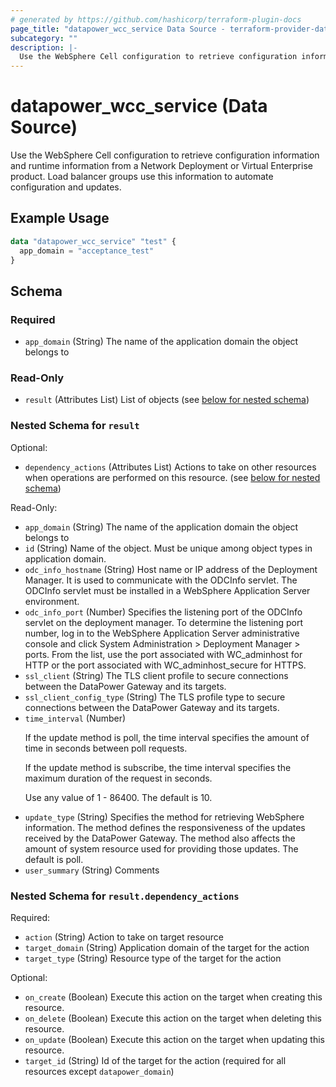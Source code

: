 ```yaml
---
# generated by https://github.com/hashicorp/terraform-plugin-docs
page_title: "datapower_wcc_service Data Source - terraform-provider-datapower"
subcategory: ""
description: |-
  Use the WebSphere Cell configuration to retrieve configuration information and runtime information from a Network Deployment or Virtual Enterprise product. Load balancer groups use this information to automate configuration and updates.
---
```


# datapower_wcc_service (Data Source)

Use the WebSphere Cell configuration to retrieve configuration information and runtime information from a Network Deployment or Virtual Enterprise product. Load balancer groups use this information to automate configuration and updates.

## Example Usage

```terraform
data "datapower_wcc_service" "test" {
  app_domain = "acceptance_test"
}
```

<!-- schema generated by tfplugindocs -->
## Schema

### Required

- `app_domain` (String) The name of the application domain the object belongs to

### Read-Only

- `result` (Attributes List) List of objects (see [below for nested schema](#nestedatt--result))

<a id="nestedatt--result"></a>
### Nested Schema for `result`

Optional:

- `dependency_actions` (Attributes List) Actions to take on other resources when operations are performed on this resource. (see [below for nested schema](#nestedatt--result--dependency_actions))

Read-Only:

- `app_domain` (String) The name of the application domain the object belongs to
- `id` (String) Name of the object. Must be unique among object types in application domain.
- `odc_info_hostname` (String) Host name or IP address of the Deployment Manager. It is used to communicate with the ODCInfo servlet. The ODCInfo servlet must be installed in a WebSphere Application Server environment.
- `odc_info_port` (Number) Specifies the listening port of the ODCInfo servlet on the deployment manager. To determine the listening port number, log in to the WebSphere Application Server administrative console and click System Administration > Deployment Manager > ports. From the list, use the port associated with WC_adminhost for HTTP or the port associated with WC_adminhost_secure for HTTPS.
- `ssl_client` (String) The TLS client profile to secure connections between the DataPower Gateway and its targets.
- `ssl_client_config_type` (String) The TLS profile type to secure connections between the DataPower Gateway and its targets.
- `time_interval` (Number) <p>If the update method is poll, the time interval specifies the amount of time in seconds between poll requests.</p><p>If the update method is subscribe, the time interval specifies the maximum duration of the request in seconds.</p><p>Use any value of 1 - 86400. The default is 10.</p>
- `update_type` (String) Specifies the method for retrieving WebSphere information. The method defines the responsiveness of the updates received by the DataPower Gateway. The method also affects the amount of system resource used for providing those updates. The default is poll.
- `user_summary` (String) Comments

<a id="nestedatt--result--dependency_actions"></a>
### Nested Schema for `result.dependency_actions`

Required:

- `action` (String) Action to take on target resource
- `target_domain` (String) Application domain of the target for the action
- `target_type` (String) Resource type of the target for the action

Optional:

- `on_create` (Boolean) Execute this action on the target when creating this resource.
- `on_delete` (Boolean) Execute this action on the target when deleting this resource.
- `on_update` (Boolean) Execute this action on the target when updating this resource.
- `target_id` (String) Id of the target for the action (required for all resources except `datapower_domain`)
